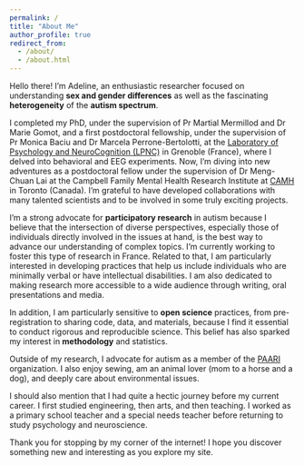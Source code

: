 ```yaml
---
permalink: /
title: "About Me"
author_profile: true
redirect_from: 
  - /about/
  - /about.html
---
```


Hello there! I’m Adeline, an enthusiastic researcher focused on understanding **sex and gender differences** as well as the fascinating **heterogeneity** of the **autism spectrum**.  

I completed my PhD, under the supervision of Pr Martial Mermillod and Dr Marie Gomot, and a first postdoctoral fellowship, under the supervision of Pr Monica Baciu and Dr Marcela Perrone-Bertolotti, at the [Laboratory of Psychology and NeuroCognition (LPNC)](https://lpnc.univ-grenoble-alpes.fr/en) in Grenoble (France), where I delved into behavioral and EEG experiments. 
Now, I’m diving into new adventures as a postdoctoral fellow under the supervision of Dr Meng-Chuan Lai at the Campbell Family Mental Health Research Institute at [CAMH](https://www.camh.ca) in Toronto (Canada). 
I’m grateful to have developed collaborations with many talented scientists and to be involved in some truly exciting projects.  

I’m a strong advocate for **participatory research** in autism because I believe that the intersection of diverse perspectives, especially those of individuals directly involved in the issues at hand, is the best way to advance our understanding of complex topics. 
I’m currently working to foster this type of research in France. 
Related to that, I am particularly interested in developing practices that help us include individuals who are minimally verbal or have intellectual disabilities. I am also dedicated to making research more accessible to a wide audience through writing, oral presentations and media.  

In addition, I am particularly sensitive to **open science** practices, from pre-registration to sharing code, data, and materials, because I find it essential to conduct rigorous and reproducible science. 
This belief has also sparked my interest in **methodology** and statistics. 

Outside of my research, I advocate for autism as a member of the [PAARI](https://www.paari.fr) organization. 
I also enjoy sewing, am an animal lover (mom to a horse and a dog), and deeply care about environmental issues.  

I should also mention that I had quite a hectic journey before my current career. 
I first studied engineering, then arts, and then teaching. 
I worked as a primary school teacher and a special needs teacher before returning to study psychology and neuroscience.  

Thank you for stopping by my corner of the internet! I hope you discover something new and interesting as you explore my site.

